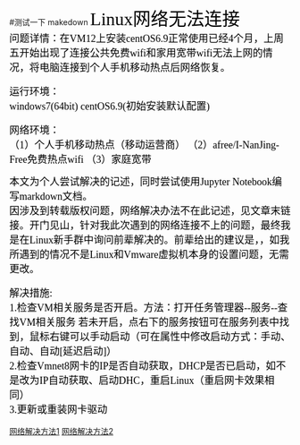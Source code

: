 #测试一下 makedown
<font color=#000000 size=6 face="黑体">Linux网络无法连接</font>
<br>
<font color=#000000 size=4 face="黑体">问题详情：在VM12上安装centOS6.9正常使用已经4个月，上周五开始出现了连接公共免费wifi和家用宽带wifi无法上网的情况，将电脑连接到个人手机移动热点后网络恢复。<br></font>  
<font color=#000000 size=4 face="黑体">运行环境：</font>  
<font color=#000000 size=4 face="黑体">windows7(64bit)  centOS6.9(初始安装默认配置)<br></font> 
<br>
<font color=#000000 size=4 face="黑体">网络环境：</font>  
<font color=#000000 size=4 face="黑体">（1）个人手机移动热点（移动运营商）  （2）afree/I-NanJing-Free免费热点wifi  （3）家庭宽带<br></font>

<font color=#000000 size=4 face="黑体">本文为个人尝试解决的记述，同时尝试使用Jupyter Notebook编写markdown文档。<br></font>
<font color=#000000 size=4 face="黑体">因涉及到转载版权问题，网络解决办法不在此记述，见文章末链接。开门见山，针对我此次遇到的网络连接不上的问题，最终我是在Linux新手群中询问前辈解决的。前辈给出的建议是，，如我所遇到的情况不是Linux和Vmware虚拟机本身的设置问题，无需更改。<br></font>  
<font color=#000000 size=4 face="黑体">解决措施:<br></font>
<font color=#000000 size=4 face="黑体">1.检查VM相关服务是否开启。方法：打开任务管理器--服务--查找VM相关服务 若未开启，点右下的服务按钮可在服务列表中找到，鼠标右键可以手动启动（可在属性中修改启动方式：手动、自动、自动[延迟启动]）<br></font>
<font color=#000000 size=4 face="黑体">2.检查Vmnet8网卡的IP是否自动获取，DHCP是否已启动，如不是改为IP自动获取、启动DHC，重启Linux（重启网卡效果相同）<br></font>
<font color=#000000 size=4 face="黑体">3.更新或重装网卡驱动<br></font>
<br>
[网络解决方法1](https://blog.csdn.net/qq_33776334/article/details/70242900) 
[网络解决方法2](http://www.jb51.net/os/RedHat/276383.html) 
